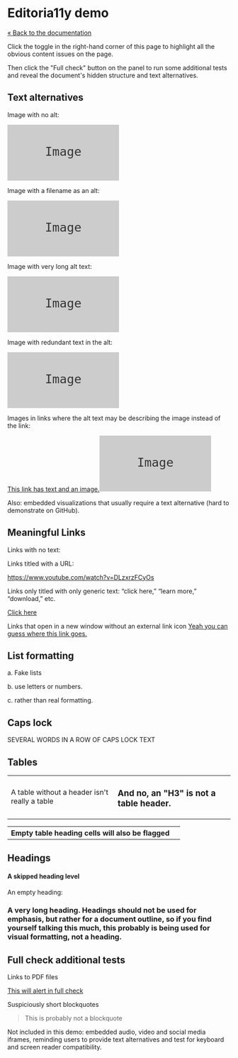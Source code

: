 # Editoria11y demo

[« Back to the documentation](https://itmaybejj.github.io/editoria11y/)

Click the toggle in the right-hand corner of this page to highlight all the obvious content issues on the page.

Then click the "Full check" button on the panel to run some additional tests and reveal the document's hidden structure and text alternatives.


## Text alternatives

Image with no alt: 

<img src="data:image/svg+xml,%3Csvg xmlns='http://www.w3.org/2000/svg' viewBox='0 0 240 120'%3E%3Crect width='240' height='120' fill='%23cccccc'%3E%3C/rect%3E%3Ctext x='50%25' y='50%25' dominant-baseline='middle' text-anchor='middle' font-family='monospace' font-size='26px' fill='%23333333'%3EImage%3C/text%3E%3C/svg%3E">

Image with a filename as an alt:

<img alt="filename.jpg" src="data:image/svg+xml,%3Csvg xmlns='http://www.w3.org/2000/svg' viewBox='0 0 240 120'%3E%3Crect width='240' height='120' fill='%23cccccc'%3E%3C/rect%3E%3Ctext x='50%25' y='50%25' dominant-baseline='middle' text-anchor='middle' font-family='monospace' font-size='26px' fill='%23333333'%3EImage%3C/text%3E%3C/svg%3E">

Image with very long alt text:

<img alt="Alt text should be brief. Screen readers cannot jump from sentence to sentence in alt text, so listeners just hear one monster pile of text and if they miss something they have to start over." src="data:image/svg+xml,%3Csvg xmlns='http://www.w3.org/2000/svg' viewBox='0 0 240 120'%3E%3Crect width='240' height='120' fill='%23cccccc'%3E%3C/rect%3E%3Ctext x='50%25' y='50%25' dominant-baseline='middle' text-anchor='middle' font-family='monospace' font-size='26px' fill='%23333333'%3EImage%3C/text%3E%3C/svg%3E">

Image with redundant text in the alt:

<img alt="Image of a photo of a picture." src="data:image/svg+xml,%3Csvg xmlns='http://www.w3.org/2000/svg' viewBox='0 0 240 120'%3E%3Crect width='240' height='120' fill='%23cccccc'%3E%3C/rect%3E%3Ctext x='50%25' y='50%25' dominant-baseline='middle' text-anchor='middle' font-family='monospace' font-size='26px' fill='%23333333'%3EImage%3C/text%3E%3C/svg%3E">

Images in links where the alt text may be describing the image instead of the link:

<a href="https://www.youtube.com/watch?v=DLzxrzFCyOs">This link has text and an image.<img alt="A lovely gray box" src="data:image/svg+xml,%3Csvg xmlns='http://www.w3.org/2000/svg' viewBox='0 0 240 120'%3E%3Crect width='240' height='120' fill='%23cccccc'%3E%3C/rect%3E%3Ctext x='50%25' y='50%25' dominant-baseline='middle' text-anchor='middle' font-family='monospace' font-size='26px' fill='%23333333'%3EImage%3C/text%3E%3C/svg%3E"></a>

Also: embedded visualizations that usually require a text alternative (hard to demonstrate on GitHub).

## Meaningful Links

Links with no text:

<a href="https://www.youtube.com/watch?v=DLzxrzFCyOs"></a>

Links titled with a URL:

<a href="https://www.youtube.com/watch?v=DLzxrzFCyOs">https://www.youtube.com/watch?v=DLzxrzFCyOs</a>

Links only titled with only generic text: “click here,” “learn more,” “download,” etc.

<a href="https://www.youtube.com/watch?v=DLzxrzFCyOs">Click here</a>

Links that open in a new window without an external link icon
<a href="https://www.youtube.com/watch?v=DLzxrzFCyOs" target="_blank">Yeah you can guess where this link goes.</a>

## List formatting

a. Fake lists

b. use letters or numbers.

c. rather than real formatting.

## Caps lock

SEVERAL WORDS IN A ROW OF CAPS LOCK TEXT

## Tables

<table><tr><td>A table without a header isn't really a table</td><td><h3>And no, an "H3" is not a table header.</h3></td></tr></table>

<table><tr><th>Empty table heading cells will also be flagged</th><th></th></tr></table>


## Headings

#### A skipped heading level

An empty heading:
<h3></h3>

### A very long heading. Headings should not be used for emphasis, but rather for a document outline, so if you find yourself talking this much, this probably is being used for visual formatting, not a heading.

## Full check additional tests

Links to PDF files

<a href="not-a-real-link.pdf">This will alert in full check</a>

Suspiciously short blockquotes

<blockquote>This is probably not a blockquote</blockquote>

Not included in this demo: embedded audio, video and social media iframes, reminding users to provide text alternatives and test for keyboard and screen reader compatibility.


<div hidden><style>img {max-width: 320px; width: 50%;}</style><script src="https://code.jquery.com/jquery-3.5.1.min.js"></script><link rel="stylesheet" media="screen" href="{{ site.baseurl}}/css/editoria11y.css"><script src="{{ site.baseurl}}/demo/editoria11y-prefs.js"></script><script src="{{ site.baseurl}}/js/editoria11y.js"></script></div>